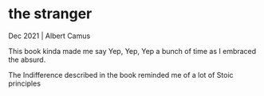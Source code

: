 # the stranger

Dec 2021 | Albert Camus

This book kinda made me say Yep, Yep, Yep a bunch of time as I embraced the absurd.

The Indifference described in the book reminded me of a lot of Stoic principles